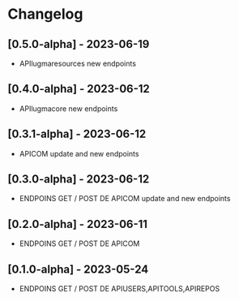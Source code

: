 # Changelog

## [0.5.0-alpha] - 2023-06-19
-  APIlugmaresources new endpoints
## [0.4.0-alpha] - 2023-06-12
-  APIlugmacore new endpoints
## [0.3.1-alpha] - 2023-06-12
-  APICOM update and new endpoints
## [0.3.0-alpha] - 2023-06-12
- ENDPOINS GET / POST DE APICOM update and new endpoints
## [0.2.0-alpha] - 2023-06-11
- ENDPOINS GET / POST DE APICOM
## [0.1.0-alpha] - 2023-05-24
- ENDPOINS GET / POST DE APIUSERS,APITOOLS,APIREPOS

